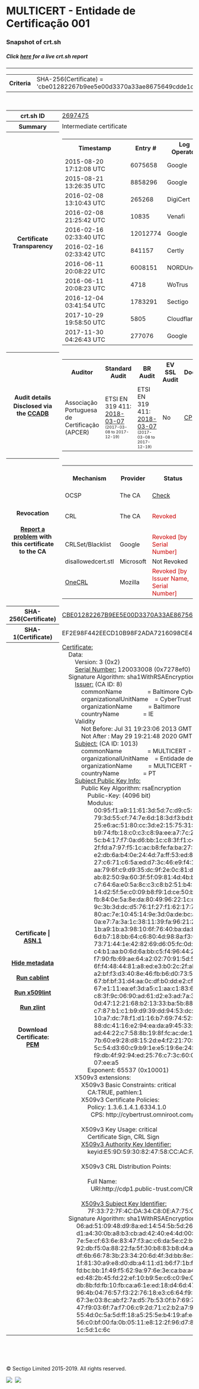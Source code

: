 # MULTICERT - Entidade de Certificação 001
### Snapshot of crt.sh
##### Click [here](https://crt.sh/?q=CBE01282267B9EE5E00D3370A33AE8675649CDDE1D70B49F10B831FAD6E02190) for a live crt.sh report

---
<!DOCTYPE HTML PUBLIC "-//W3C//DTD HTML 4.0 Transitional//EN">
<HTML>

<BODY>

<TABLE>
  <TR>
    <TH class="outer">Criteria</TH>
    <TD class="outer">SHA-256(Certificate) = 'cbe01282267b9ee5e00d3370a33ae8675649cdde1d70b49f10b831fad6e02190'</TD>
  </TR>
</TABLE>
<BR>
<TABLE>
  <TR>
    <TH class="outer">crt.sh ID</TH>
    <TD class="outer"><A href="?id=2697475">2697475</A></TD>
  </TR>
  <TR>
    <TH class="outer">Summary</TH>
    <TD class="outer">Intermediate certificate</TD>
  </TR>
  <TR>
    <TH class="outer">Certificate<BR>Transparency</TH>
    <TD class="outer">
<TABLE class="options" style="margin-left:0px">
  <TR>
    <TH>Timestamp</TH>
    <TH>Entry #</TH>
    <TH>Log Operator</TH>
    <TH>Log URL</TH>
  </TR>
  <TR>
    <TD>2015-08-20&nbsp; <FONT class="small">17:12:08 UTC</FONT></TD>
    <TD>6075658</TD>
    <TD>Google</TD>
    <TD>https://ct.googleapis.com/rocketeer</TD>
  </TR>
  <TR>
    <TD>2015-08-21&nbsp; <FONT class="small">13:26:35 UTC</FONT></TD>
    <TD>8858296</TD>
    <TD>Google</TD>
    <TD>https://ct.googleapis.com/pilot</TD>
  </TR>
  <TR>
    <TD>2016-02-08&nbsp; <FONT class="small">13:10:43 UTC</FONT></TD>
    <TD>265268</TD>
    <TD>DigiCert</TD>
    <TD>https://ct1.digicert-ct.com/log</TD>
  </TR>
  <TR>
    <TD>2016-02-08&nbsp; <FONT class="small">21:25:42 UTC</FONT></TD>
    <TD>10835</TD>
    <TD>Venafi</TD>
    <TD>https://ctlog.api.venafi.com</TD>
  </TR>
  <TR>
    <TD>2016-02-16&nbsp; <FONT class="small">02:33:40 UTC</FONT></TD>
    <TD>12012774</TD>
    <TD>Google</TD>
    <TD>https://ct.googleapis.com/aviator</TD>
  </TR>
  <TR>
    <TD>2016-02-16&nbsp; <FONT class="small">02:33:42 UTC</FONT></TD>
    <TD>841157</TD>
    <TD>Certly</TD>
    <TD>https://log.certly.io</TD>
  </TR>
  <TR>
    <TD>2016-06-11&nbsp; <FONT class="small">20:08:22 UTC</FONT></TD>
    <TD>6008151</TD>
    <TD>NORDUnet</TD>
    <TD>https://plausible.ct.nordu.net</TD>
  </TR>
  <TR>
    <TD>2016-06-11&nbsp; <FONT class="small">20:08:23 UTC</FONT></TD>
    <TD>4718</TD>
    <TD>WoTrus</TD>
    <TD>https://ctlog.wosign.com</TD>
  </TR>
  <TR>
    <TD>2016-12-04&nbsp; <FONT class="small">03:41:54 UTC</FONT></TD>
    <TD>1783291</TD>
    <TD>Sectigo</TD>
    <TD>https://dodo.ct.comodo.com</TD>
  </TR>
  <TR>
    <TD>2017-10-29&nbsp; <FONT class="small">19:58:50 UTC</FONT></TD>
    <TD>5805</TD>
    <TD>Cloudflare</TD>
    <TD>https://ct.cloudflare.com/logs/nimbus2020</TD>
  </TR>
  <TR>
    <TD>2017-11-30&nbsp; <FONT class="small">04:26:43 UTC</FONT></TD>
    <TD>277076</TD>
    <TD>Google</TD>
    <TD>https://ct.googleapis.com/logs/argon2020</TD>
  </TR>
</TABLE>
    </TD>
  </TR>
  <TR>
    <TH class="outer">Audit details<BR>
      <DIV class="small" style="padding-top:3px">Disclosed via the
        <A href="//ccadb-public.secure.force.com/mozilla/PublicAllIntermediateCerts" target="_blank">CCADB</A></DIV>
    </TH>
    <TD class="outer">
<TABLE class="options" style="margin-left:0px">
  <TR>
    <TH>Auditor</TH>
    <TH>Standard Audit</TH>
    <TH>BR Audit</TH>
    <TH>EV SSL Audit</TH>
    <TH>Documents</TH>
    <TH>CCADB</TH>
    <TH>Root Owner / Certificate</TH>
  </TR>
  <TR>
    <TD style="vertical-align:middle">Associação Portuguesa de Certificação (APCER)</TD>
    <TD>ETSI EN 319 411:
      <A href="https://bug1433320.bmoattachments.org/attachment.cgi?id=8957831" target="_blank">2018-03-07</A>
      <BR><FONT style="font-size:8pt">(2017-03-08 to 2017-12-19)</FONT></TD>
    <TD>ETSI EN 319 411:
      <A href="https://bug1433320.bmoattachments.org/attachment.cgi?id=8957831" target="_blank">2018-03-07</A>
      <BR><FONT style="font-size:8pt">(2017-03-08 to 2017-12-19)</FONT></TD>
    <TD>No    <TD>
      <A href="https://pki.multicert.com/pol/cp/MULTICERT_PJ.CA3_24.1.2_0002_pt.pdf" target="blank">CP</A>
    </TD>
    <TD><A href="//ccadb.force.com/001o000000cdcpPAAQ" target="_blank">001o000000cdcpPAAQ</A></TD>
    <TD><A href="/?id=76">DigiCert</A></TD>
  </TR>
</TABLE>
    </TD>
  </TR>
  <TR>
    <TH class="outer">Revocation<BR><BR>
      <DIV class="small" style="padding-top:3px"><A href="?id=2697475&opt=problemreporting">Report a problem</A> with<BR>this certificate to the CA</DIV></TH>
    <TD class="outer">
      <TABLE class="options" style="margin-left:0px">
        <TR>
          <TH>Mechanism</TH>
          <TH>Provider</TH>
          <TH>Status</TH>
          <TH>Revocation Date</TH>
          <TH>Last Observed in CRL</TH>
          <TH>Last Checked <SPAN style="color:#CC0000;vertical-align:middle;font-size:70%;font-weight:normal">(Error)</SPAN></TH>
        </TR>
        <TR>
          <TD>OCSP</TD>
          <TD>The CA</TD>
          <TD><A href="?id=2697475&opt=ocsp">Check</A></TD>
          <TD><SPAN style="color:#888888">?</SPAN></TD>
          <TD><SPAN style="color:#888888">n/a</SPAN></TD>
          <TD><SPAN style="color:#888888">?</SPAN></TD>
        </TR>
        <TR>
          <TD>CRL</TD>
          <TD>The CA</TD>
          <TD><SPAN style="color:#CC0000">Revoked</SPAN></TD><TD>2019-02-05&nbsp; <FONT class="small">21:49:17 UTC</FONT></TD><TD>2019-11-27&nbsp; <FONT class="small">00:33:19 UTC</FONT></TD><TD>2019-12-04&nbsp; <FONT class="small">20:05:09 UTC</FONT></TD>
        </TR>
        <TR>
          <TD>CRLSet/Blacklist</TD>
          <TD>Google</TD>
          <TD><SPAN style="color:#CC0000">Revoked [by Serial Number]</SPAN></TD>
          <TD><SPAN style="color:#888888">n/a</SPAN></TD>
          <TD><SPAN style="color:#888888">n/a</SPAN></TD>
          <TD><SPAN style="color:#888888">n/a</SPAN></TD>
        </TR>
        <TR>
          <TD>disallowedcert.stl</TD>
          <TD>Microsoft</TD>
          <TD>Not Revoked</TD>
          <TD><SPAN style="color:#888888">n/a</SPAN></TD>
          <TD><SPAN style="color:#888888">n/a</SPAN></TD>
          <TD><SPAN style="color:#888888">n/a</SPAN></TD>
        </TR>
        <TR>
          <TD><A href="/mozilla-onecrl" target="_blank">OneCRL</A></TD>
          <TD>Mozilla</TD>
          <TD><SPAN style="color:#CC0000">Revoked [by Issuer Name, Serial Number]</SPAN></TD><TD><SPAN style="color:#888888">Unknown</SPAN></TD>
          <TD><SPAN style="color:#888888">n/a</SPAN></TD>
          <TD><SPAN style="color:#888888">n/a</SPAN></TD>
        </TR>
      </TABLE>
    </TD>
  </TR>
  <TR>
    <TH class="outer">SHA-256(Certificate)</TH>
    <TD class="outer"><A href="//censys.io/certificates/cbe01282267b9ee5e00d3370a33ae8675649cdde1d70b49f10b831fad6e02190">CBE01282267B9EE5E00D3370A33AE8675649CDDE1D70B49F10B831FAD6E02190</A></TD>
  </TR>
  <TR>
    <TH class="outer">SHA-1(Certificate)</TH>
    <TD class="outer">EF2E98F442EECD10B98F2ADA7216098CE4835318</TD>
  </TR>
  <TR>
    <TH class="outer">Certificate | <A href="?asn1=2697475">ASN.1</A>
      <SPAN class="small"><BR>
      <BR><BR><A href="?id=2697475&opt=nometadata">Hide metadata</A>
      <BR><BR><A href="?id=2697475&opt=cablint">Run cablint</A>
      <BR><BR><A href="?id=2697475&opt=x509lint">Run x509lint</A>
      <BR><BR><A href="?id=2697475&opt=zlint">Run zlint</A>
      <BR><BR><BR>Download Certificate: <A href="?d=2697475">PEM</A>
      </SPAN>
    </TH>
    <TD class="text"><A href="?d=2697475">Certificate:</A><BR>&nbsp;&nbsp;&nbsp;&nbsp;Data:<BR>&nbsp;&nbsp;&nbsp;&nbsp;&nbsp;&nbsp;&nbsp;&nbsp;Version:&nbsp;3&nbsp;(0x2)<BR>&nbsp;&nbsp;&nbsp;&nbsp;&nbsp;&nbsp;&nbsp;&nbsp;<A href="?serial=07278ef0">Serial&nbsp;Number:</A>&nbsp;120033008&nbsp;(0x7278ef0)<BR>&nbsp;&nbsp;&nbsp;&nbsp;Signature&nbsp;Algorithm:&nbsp;sha1WithRSAEncryption<BR>&nbsp;&nbsp;&nbsp;&nbsp;&nbsp;&nbsp;&nbsp;&nbsp;<A href="?caid=8">Issuer:</A> <SPAN class="small">(CA ID: 8)</SPAN><BR>&nbsp;&nbsp;&nbsp;&nbsp;&nbsp;&nbsp;&nbsp;&nbsp;&nbsp;&nbsp;&nbsp;&nbsp;commonName&nbsp;&nbsp;&nbsp;&nbsp;&nbsp;&nbsp;&nbsp;&nbsp;&nbsp;&nbsp;&nbsp;&nbsp;&nbsp;&nbsp;&nbsp;&nbsp;=&nbsp;Baltimore&nbsp;CyberTrust&nbsp;Root<BR>&nbsp;&nbsp;&nbsp;&nbsp;&nbsp;&nbsp;&nbsp;&nbsp;&nbsp;&nbsp;&nbsp;&nbsp;organizationalUnitName&nbsp;&nbsp;&nbsp;&nbsp;=&nbsp;CyberTrust<BR>&nbsp;&nbsp;&nbsp;&nbsp;&nbsp;&nbsp;&nbsp;&nbsp;&nbsp;&nbsp;&nbsp;&nbsp;organizationName&nbsp;&nbsp;&nbsp;&nbsp;&nbsp;&nbsp;&nbsp;&nbsp;&nbsp;&nbsp;=&nbsp;Baltimore<BR>&nbsp;&nbsp;&nbsp;&nbsp;&nbsp;&nbsp;&nbsp;&nbsp;&nbsp;&nbsp;&nbsp;&nbsp;countryName&nbsp;&nbsp;&nbsp;&nbsp;&nbsp;&nbsp;&nbsp;&nbsp;&nbsp;&nbsp;&nbsp;&nbsp;&nbsp;&nbsp;&nbsp;=&nbsp;IE<BR>&nbsp;&nbsp;&nbsp;&nbsp;&nbsp;&nbsp;&nbsp;&nbsp;Validity<BR>&nbsp;&nbsp;&nbsp;&nbsp;&nbsp;&nbsp;&nbsp;&nbsp;&nbsp;&nbsp;&nbsp;&nbsp;Not&nbsp;Before:&nbsp;Jul&nbsp;31&nbsp;19:23:06&nbsp;2013&nbsp;GMT<BR>&nbsp;&nbsp;&nbsp;&nbsp;&nbsp;&nbsp;&nbsp;&nbsp;&nbsp;&nbsp;&nbsp;&nbsp;Not&nbsp;After&nbsp;:&nbsp;May&nbsp;29&nbsp;19:21:48&nbsp;2020&nbsp;GMT<BR>&nbsp;&nbsp;&nbsp;&nbsp;&nbsp;&nbsp;&nbsp;&nbsp;<A href="?caid=1013">Subject:</A> <SPAN class="small">(CA ID: 1013)</SPAN><BR>&nbsp;&nbsp;&nbsp;&nbsp;&nbsp;&nbsp;&nbsp;&nbsp;&nbsp;&nbsp;&nbsp;&nbsp;commonName&nbsp;&nbsp;&nbsp;&nbsp;&nbsp;&nbsp;&nbsp;&nbsp;&nbsp;&nbsp;&nbsp;&nbsp;&nbsp;&nbsp;&nbsp;&nbsp;=&nbsp;MULTICERT&nbsp;-&nbsp;Entidade&nbsp;de&nbsp;Certificação&nbsp;001<BR>&nbsp;&nbsp;&nbsp;&nbsp;&nbsp;&nbsp;&nbsp;&nbsp;&nbsp;&nbsp;&nbsp;&nbsp;organizationalUnitName&nbsp;&nbsp;&nbsp;&nbsp;=&nbsp;Entidade&nbsp;de&nbsp;Certificação&nbsp;Credenciada<BR>&nbsp;&nbsp;&nbsp;&nbsp;&nbsp;&nbsp;&nbsp;&nbsp;&nbsp;&nbsp;&nbsp;&nbsp;organizationName&nbsp;&nbsp;&nbsp;&nbsp;&nbsp;&nbsp;&nbsp;&nbsp;&nbsp;&nbsp;=&nbsp;MULTICERT&nbsp;-&nbsp;Serviços&nbsp;de&nbsp;Certificação&nbsp;Electrónica&nbsp;S.A.<BR>&nbsp;&nbsp;&nbsp;&nbsp;&nbsp;&nbsp;&nbsp;&nbsp;&nbsp;&nbsp;&nbsp;&nbsp;countryName&nbsp;&nbsp;&nbsp;&nbsp;&nbsp;&nbsp;&nbsp;&nbsp;&nbsp;&nbsp;&nbsp;&nbsp;&nbsp;&nbsp;&nbsp;=&nbsp;PT<BR>&nbsp;&nbsp;&nbsp;&nbsp;&nbsp;&nbsp;&nbsp;&nbsp;<A href="?spkisha256=cf80e1fd41c1f980a81c2b1ea8ddc7c3ce9272a4612cced7a643e10afc083cde">Subject&nbsp;Public&nbsp;Key&nbsp;Info:</A><BR>&nbsp;&nbsp;&nbsp;&nbsp;&nbsp;&nbsp;&nbsp;&nbsp;&nbsp;&nbsp;&nbsp;&nbsp;Public&nbsp;Key&nbsp;Algorithm:&nbsp;rsaEncryption<BR>&nbsp;&nbsp;&nbsp;&nbsp;&nbsp;&nbsp;&nbsp;&nbsp;&nbsp;&nbsp;&nbsp;&nbsp;&nbsp;&nbsp;&nbsp;&nbsp;Public-Key:&nbsp;(4096&nbsp;bit)<BR>&nbsp;&nbsp;&nbsp;&nbsp;&nbsp;&nbsp;&nbsp;&nbsp;&nbsp;&nbsp;&nbsp;&nbsp;&nbsp;&nbsp;&nbsp;&nbsp;Modulus:<BR>&nbsp;&nbsp;&nbsp;&nbsp;&nbsp;&nbsp;&nbsp;&nbsp;&nbsp;&nbsp;&nbsp;&nbsp;&nbsp;&nbsp;&nbsp;&nbsp;&nbsp;&nbsp;&nbsp;&nbsp;00:95:f1:a9:11:61:3d:5d:7c:d9:c5:55:06:78:3b:<BR>&nbsp;&nbsp;&nbsp;&nbsp;&nbsp;&nbsp;&nbsp;&nbsp;&nbsp;&nbsp;&nbsp;&nbsp;&nbsp;&nbsp;&nbsp;&nbsp;&nbsp;&nbsp;&nbsp;&nbsp;79:3d:55:cf:74:7e:6d:18:3d:f3:bd:b1:ff:2d:a6:<BR>&nbsp;&nbsp;&nbsp;&nbsp;&nbsp;&nbsp;&nbsp;&nbsp;&nbsp;&nbsp;&nbsp;&nbsp;&nbsp;&nbsp;&nbsp;&nbsp;&nbsp;&nbsp;&nbsp;&nbsp;25:e6:ac:51:80:cc:3d:e2:15:75:31:89:96:df:50:<BR>&nbsp;&nbsp;&nbsp;&nbsp;&nbsp;&nbsp;&nbsp;&nbsp;&nbsp;&nbsp;&nbsp;&nbsp;&nbsp;&nbsp;&nbsp;&nbsp;&nbsp;&nbsp;&nbsp;&nbsp;b9:74:fb:18:c0:c3:c8:9a:ee:a7:7c:27:b5:7f:07:<BR>&nbsp;&nbsp;&nbsp;&nbsp;&nbsp;&nbsp;&nbsp;&nbsp;&nbsp;&nbsp;&nbsp;&nbsp;&nbsp;&nbsp;&nbsp;&nbsp;&nbsp;&nbsp;&nbsp;&nbsp;5c:b4:17:f7:0a:d6:bb:1c:c8:3f:f1:c4:dd:d2:ab:<BR>&nbsp;&nbsp;&nbsp;&nbsp;&nbsp;&nbsp;&nbsp;&nbsp;&nbsp;&nbsp;&nbsp;&nbsp;&nbsp;&nbsp;&nbsp;&nbsp;&nbsp;&nbsp;&nbsp;&nbsp;2f:fd:a7:97:f5:1c:ac:b8:fe:fa:ba:27:98:1a:23:<BR>&nbsp;&nbsp;&nbsp;&nbsp;&nbsp;&nbsp;&nbsp;&nbsp;&nbsp;&nbsp;&nbsp;&nbsp;&nbsp;&nbsp;&nbsp;&nbsp;&nbsp;&nbsp;&nbsp;&nbsp;e2:db:6a:b4:0e:24:4d:7a:ff:53:ed:8d:7f:45:68:<BR>&nbsp;&nbsp;&nbsp;&nbsp;&nbsp;&nbsp;&nbsp;&nbsp;&nbsp;&nbsp;&nbsp;&nbsp;&nbsp;&nbsp;&nbsp;&nbsp;&nbsp;&nbsp;&nbsp;&nbsp;27:c6:71:c6:5a:ed:d7:3c:46:e9:f4:16:61:30:9a:<BR>&nbsp;&nbsp;&nbsp;&nbsp;&nbsp;&nbsp;&nbsp;&nbsp;&nbsp;&nbsp;&nbsp;&nbsp;&nbsp;&nbsp;&nbsp;&nbsp;&nbsp;&nbsp;&nbsp;&nbsp;aa:79:6f:c9:d9:35:dc:9f:2e:0c:81:d9:23:96:0a:<BR>&nbsp;&nbsp;&nbsp;&nbsp;&nbsp;&nbsp;&nbsp;&nbsp;&nbsp;&nbsp;&nbsp;&nbsp;&nbsp;&nbsp;&nbsp;&nbsp;&nbsp;&nbsp;&nbsp;&nbsp;ab:82:50:9a:60:3f:5f:09:81:4d:4b:bf:04:dc:62:<BR>&nbsp;&nbsp;&nbsp;&nbsp;&nbsp;&nbsp;&nbsp;&nbsp;&nbsp;&nbsp;&nbsp;&nbsp;&nbsp;&nbsp;&nbsp;&nbsp;&nbsp;&nbsp;&nbsp;&nbsp;c7:64:6a:e0:5a:8c:c3:c8:b2:51:b4:17:37:f7:c1:<BR>&nbsp;&nbsp;&nbsp;&nbsp;&nbsp;&nbsp;&nbsp;&nbsp;&nbsp;&nbsp;&nbsp;&nbsp;&nbsp;&nbsp;&nbsp;&nbsp;&nbsp;&nbsp;&nbsp;&nbsp;14:d2:5f:5e:c0:09:b8:f9:1d:ce:50:b9:17:85:01:<BR>&nbsp;&nbsp;&nbsp;&nbsp;&nbsp;&nbsp;&nbsp;&nbsp;&nbsp;&nbsp;&nbsp;&nbsp;&nbsp;&nbsp;&nbsp;&nbsp;&nbsp;&nbsp;&nbsp;&nbsp;fb:84:0e:5a:8e:da:80:49:96:22:1c:da:fa:80:dc:<BR>&nbsp;&nbsp;&nbsp;&nbsp;&nbsp;&nbsp;&nbsp;&nbsp;&nbsp;&nbsp;&nbsp;&nbsp;&nbsp;&nbsp;&nbsp;&nbsp;&nbsp;&nbsp;&nbsp;&nbsp;9c:3b:3d:dc:d5:76:1f:27:f1:62:17:7e:b2:db:f6:<BR>&nbsp;&nbsp;&nbsp;&nbsp;&nbsp;&nbsp;&nbsp;&nbsp;&nbsp;&nbsp;&nbsp;&nbsp;&nbsp;&nbsp;&nbsp;&nbsp;&nbsp;&nbsp;&nbsp;&nbsp;80:ac:7e:10:45:14:9e:3d:0a:de:bc:a5:a7:de:ba:<BR>&nbsp;&nbsp;&nbsp;&nbsp;&nbsp;&nbsp;&nbsp;&nbsp;&nbsp;&nbsp;&nbsp;&nbsp;&nbsp;&nbsp;&nbsp;&nbsp;&nbsp;&nbsp;&nbsp;&nbsp;0a:e7:7a:3a:1c:38:11:39:fa:96:21:23:e1:b3:ca:<BR>&nbsp;&nbsp;&nbsp;&nbsp;&nbsp;&nbsp;&nbsp;&nbsp;&nbsp;&nbsp;&nbsp;&nbsp;&nbsp;&nbsp;&nbsp;&nbsp;&nbsp;&nbsp;&nbsp;&nbsp;1b:a9:1b:a3:98:10:6f:76:40:ba:da:b9:27:bb:01:<BR>&nbsp;&nbsp;&nbsp;&nbsp;&nbsp;&nbsp;&nbsp;&nbsp;&nbsp;&nbsp;&nbsp;&nbsp;&nbsp;&nbsp;&nbsp;&nbsp;&nbsp;&nbsp;&nbsp;&nbsp;6d:b7:18:bb:64:c6:80:4d:98:8a:f3:00:80:d7:66:<BR>&nbsp;&nbsp;&nbsp;&nbsp;&nbsp;&nbsp;&nbsp;&nbsp;&nbsp;&nbsp;&nbsp;&nbsp;&nbsp;&nbsp;&nbsp;&nbsp;&nbsp;&nbsp;&nbsp;&nbsp;73:71:44:1e:42:82:69:d6:05:fc:0d:04:27:5f:5f:<BR>&nbsp;&nbsp;&nbsp;&nbsp;&nbsp;&nbsp;&nbsp;&nbsp;&nbsp;&nbsp;&nbsp;&nbsp;&nbsp;&nbsp;&nbsp;&nbsp;&nbsp;&nbsp;&nbsp;&nbsp;c4:b1:aa:b0:6d:6a:bb:c5:f4:96:44:29:5a:4c:57:<BR>&nbsp;&nbsp;&nbsp;&nbsp;&nbsp;&nbsp;&nbsp;&nbsp;&nbsp;&nbsp;&nbsp;&nbsp;&nbsp;&nbsp;&nbsp;&nbsp;&nbsp;&nbsp;&nbsp;&nbsp;f7:90:fb:69:ae:64:a2:02:70:91:5d:52:74:4d:9d:<BR>&nbsp;&nbsp;&nbsp;&nbsp;&nbsp;&nbsp;&nbsp;&nbsp;&nbsp;&nbsp;&nbsp;&nbsp;&nbsp;&nbsp;&nbsp;&nbsp;&nbsp;&nbsp;&nbsp;&nbsp;6f:f4:48:44:81:a8:ed:e3:b0:2c:2f:ab:1b:4f:56:<BR>&nbsp;&nbsp;&nbsp;&nbsp;&nbsp;&nbsp;&nbsp;&nbsp;&nbsp;&nbsp;&nbsp;&nbsp;&nbsp;&nbsp;&nbsp;&nbsp;&nbsp;&nbsp;&nbsp;&nbsp;a2:bf:f3:d3:40:8e:46:fb:b6:d0:73:53:31:db:43:<BR>&nbsp;&nbsp;&nbsp;&nbsp;&nbsp;&nbsp;&nbsp;&nbsp;&nbsp;&nbsp;&nbsp;&nbsp;&nbsp;&nbsp;&nbsp;&nbsp;&nbsp;&nbsp;&nbsp;&nbsp;67:bf:bf:31:d4:aa:0c:df:b0:dd:e2:cf:46:05:d5:<BR>&nbsp;&nbsp;&nbsp;&nbsp;&nbsp;&nbsp;&nbsp;&nbsp;&nbsp;&nbsp;&nbsp;&nbsp;&nbsp;&nbsp;&nbsp;&nbsp;&nbsp;&nbsp;&nbsp;&nbsp;67:e1:11:ea:ef:3d:a5:c1:aa:c1:83:61:18:ad:55:<BR>&nbsp;&nbsp;&nbsp;&nbsp;&nbsp;&nbsp;&nbsp;&nbsp;&nbsp;&nbsp;&nbsp;&nbsp;&nbsp;&nbsp;&nbsp;&nbsp;&nbsp;&nbsp;&nbsp;&nbsp;c8:3f:9c:06:90:ad:61:d2:e3:ad:7a:35:78:56:42:<BR>&nbsp;&nbsp;&nbsp;&nbsp;&nbsp;&nbsp;&nbsp;&nbsp;&nbsp;&nbsp;&nbsp;&nbsp;&nbsp;&nbsp;&nbsp;&nbsp;&nbsp;&nbsp;&nbsp;&nbsp;0d:47:12:21:68:b2:13:33:ba:5b:88:9d:83:6a:bb:<BR>&nbsp;&nbsp;&nbsp;&nbsp;&nbsp;&nbsp;&nbsp;&nbsp;&nbsp;&nbsp;&nbsp;&nbsp;&nbsp;&nbsp;&nbsp;&nbsp;&nbsp;&nbsp;&nbsp;&nbsp;c7:87:b1:c1:b9:d9:39:dd:94:53:dc:e4:6b:60:0b:<BR>&nbsp;&nbsp;&nbsp;&nbsp;&nbsp;&nbsp;&nbsp;&nbsp;&nbsp;&nbsp;&nbsp;&nbsp;&nbsp;&nbsp;&nbsp;&nbsp;&nbsp;&nbsp;&nbsp;&nbsp;10:a7:dc:78:f1:d1:16:b7:69:74:52:0a:c6:f8:94:<BR>&nbsp;&nbsp;&nbsp;&nbsp;&nbsp;&nbsp;&nbsp;&nbsp;&nbsp;&nbsp;&nbsp;&nbsp;&nbsp;&nbsp;&nbsp;&nbsp;&nbsp;&nbsp;&nbsp;&nbsp;88:dc:41:16:e2:94:ea:da:a9:45:33:c9:62:e7:93:<BR>&nbsp;&nbsp;&nbsp;&nbsp;&nbsp;&nbsp;&nbsp;&nbsp;&nbsp;&nbsp;&nbsp;&nbsp;&nbsp;&nbsp;&nbsp;&nbsp;&nbsp;&nbsp;&nbsp;&nbsp;ad:44:22:c7:58:8b:19:8f:fc:ac:de:16:dc:c0:a1:<BR>&nbsp;&nbsp;&nbsp;&nbsp;&nbsp;&nbsp;&nbsp;&nbsp;&nbsp;&nbsp;&nbsp;&nbsp;&nbsp;&nbsp;&nbsp;&nbsp;&nbsp;&nbsp;&nbsp;&nbsp;7b:60:e9:28:d8:15:2d:e4:f2:21:70:68:5f:ca:82:<BR>&nbsp;&nbsp;&nbsp;&nbsp;&nbsp;&nbsp;&nbsp;&nbsp;&nbsp;&nbsp;&nbsp;&nbsp;&nbsp;&nbsp;&nbsp;&nbsp;&nbsp;&nbsp;&nbsp;&nbsp;5c:54:d3:60:c9:b9:1e:e5:19:6e:24:9d:69:e0:e2:<BR>&nbsp;&nbsp;&nbsp;&nbsp;&nbsp;&nbsp;&nbsp;&nbsp;&nbsp;&nbsp;&nbsp;&nbsp;&nbsp;&nbsp;&nbsp;&nbsp;&nbsp;&nbsp;&nbsp;&nbsp;f9:db:4f:92:94:ed:25:76:c7:3c:60:0f:15:fb:bf:<BR>&nbsp;&nbsp;&nbsp;&nbsp;&nbsp;&nbsp;&nbsp;&nbsp;&nbsp;&nbsp;&nbsp;&nbsp;&nbsp;&nbsp;&nbsp;&nbsp;&nbsp;&nbsp;&nbsp;&nbsp;07:ee:a5<BR>&nbsp;&nbsp;&nbsp;&nbsp;&nbsp;&nbsp;&nbsp;&nbsp;&nbsp;&nbsp;&nbsp;&nbsp;&nbsp;&nbsp;&nbsp;&nbsp;Exponent:&nbsp;65537&nbsp;(0x10001)<BR>&nbsp;&nbsp;&nbsp;&nbsp;&nbsp;&nbsp;&nbsp;&nbsp;X509v3&nbsp;extensions:<BR>&nbsp;&nbsp;&nbsp;&nbsp;&nbsp;&nbsp;&nbsp;&nbsp;&nbsp;&nbsp;&nbsp;&nbsp;X509v3&nbsp;Basic&nbsp;Constraints:&nbsp;critical<BR>&nbsp;&nbsp;&nbsp;&nbsp;&nbsp;&nbsp;&nbsp;&nbsp;&nbsp;&nbsp;&nbsp;&nbsp;&nbsp;&nbsp;&nbsp;&nbsp;CA:TRUE,&nbsp;pathlen:1<BR>&nbsp;&nbsp;&nbsp;&nbsp;&nbsp;&nbsp;&nbsp;&nbsp;&nbsp;&nbsp;&nbsp;&nbsp;X509v3&nbsp;Certificate&nbsp;Policies:&nbsp;<BR>&nbsp;&nbsp;&nbsp;&nbsp;&nbsp;&nbsp;&nbsp;&nbsp;&nbsp;&nbsp;&nbsp;&nbsp;&nbsp;&nbsp;&nbsp;&nbsp;Policy:&nbsp;1.3.6.1.4.1.6334.1.0<BR>&nbsp;&nbsp;&nbsp;&nbsp;&nbsp;&nbsp;&nbsp;&nbsp;&nbsp;&nbsp;&nbsp;&nbsp;&nbsp;&nbsp;&nbsp;&nbsp;&nbsp;&nbsp;CPS:&nbsp;http://cybertrust.omniroot.com/repository.cfm<BR><BR>&nbsp;&nbsp;&nbsp;&nbsp;&nbsp;&nbsp;&nbsp;&nbsp;&nbsp;&nbsp;&nbsp;&nbsp;X509v3&nbsp;Key&nbsp;Usage:&nbsp;critical<BR>&nbsp;&nbsp;&nbsp;&nbsp;&nbsp;&nbsp;&nbsp;&nbsp;&nbsp;&nbsp;&nbsp;&nbsp;&nbsp;&nbsp;&nbsp;&nbsp;Certificate&nbsp;Sign,&nbsp;CRL&nbsp;Sign<BR>&nbsp;&nbsp;&nbsp;&nbsp;&nbsp;&nbsp;&nbsp;&nbsp;&nbsp;&nbsp;&nbsp;&nbsp;<A href="?ski=e59d5930824758ccacfa085436867b3ab5044df0">X509v3&nbsp;Authority&nbsp;Key&nbsp;Identifier:</A><BR>&nbsp;&nbsp;&nbsp;&nbsp;&nbsp;&nbsp;&nbsp;&nbsp;&nbsp;&nbsp;&nbsp;&nbsp;&nbsp;&nbsp;&nbsp;&nbsp;keyid:E5:9D:59:30:82:47:58:CC:AC:FA:08:54:36:86:7B:3A:B5:04:4D:F0<BR><BR>&nbsp;&nbsp;&nbsp;&nbsp;&nbsp;&nbsp;&nbsp;&nbsp;&nbsp;&nbsp;&nbsp;&nbsp;X509v3&nbsp;CRL&nbsp;Distribution&nbsp;Points:&nbsp;<BR><BR>&nbsp;&nbsp;&nbsp;&nbsp;&nbsp;&nbsp;&nbsp;&nbsp;&nbsp;&nbsp;&nbsp;&nbsp;&nbsp;&nbsp;&nbsp;&nbsp;Full&nbsp;Name:<BR>&nbsp;&nbsp;&nbsp;&nbsp;&nbsp;&nbsp;&nbsp;&nbsp;&nbsp;&nbsp;&nbsp;&nbsp;&nbsp;&nbsp;&nbsp;&nbsp;&nbsp;&nbsp;URI:http://cdp1.public-trust.com/CRL/Omniroot2025.crl<BR><BR>&nbsp;&nbsp;&nbsp;&nbsp;&nbsp;&nbsp;&nbsp;&nbsp;&nbsp;&nbsp;&nbsp;&nbsp;<A href="?ski=7f33727f4cda34c80ea775cb2e83981b06b8a690">X509v3&nbsp;Subject&nbsp;Key&nbsp;Identifier:</A><BR>&nbsp;&nbsp;&nbsp;&nbsp;&nbsp;&nbsp;&nbsp;&nbsp;&nbsp;&nbsp;&nbsp;&nbsp;&nbsp;&nbsp;&nbsp;&nbsp;7F:33:72:7F:4C:DA:34:C8:0E:A7:75:CB:2E:83:98:1B:06:B8:A6:90<BR>&nbsp;&nbsp;&nbsp;&nbsp;Signature&nbsp;Algorithm:&nbsp;sha1WithRSAEncryption<BR>&nbsp;&nbsp;&nbsp;&nbsp;&nbsp;&nbsp;&nbsp;&nbsp;&nbsp;06:ad:51:09:48:d9:8a:ed:14:54:5b:5d:26:31:ee:b1:be:f7:<BR>&nbsp;&nbsp;&nbsp;&nbsp;&nbsp;&nbsp;&nbsp;&nbsp;&nbsp;d1:a4:30:0b:a8:b3:cb:ad:42:40:e4:4d:00:08:3d:1b:3e:06:<BR>&nbsp;&nbsp;&nbsp;&nbsp;&nbsp;&nbsp;&nbsp;&nbsp;&nbsp;7e:5e:cf:63:6e:83:47:f3:ac:c6:da:5e:c2:b5:8d:7c:93:bc:<BR>&nbsp;&nbsp;&nbsp;&nbsp;&nbsp;&nbsp;&nbsp;&nbsp;&nbsp;92:db:f5:0a:88:22:fa:5f:30:b8:83:b8:d4:a4:a8:43:50:e7:<BR>&nbsp;&nbsp;&nbsp;&nbsp;&nbsp;&nbsp;&nbsp;&nbsp;&nbsp;df:6b:66:78:3b:23:34:20:6d:4f:3d:bb:8e:33:91:42:ff:d8:<BR>&nbsp;&nbsp;&nbsp;&nbsp;&nbsp;&nbsp;&nbsp;&nbsp;&nbsp;1f:81:30:a9:e8:d0:db:a4:11:d1:b6:f7:1b:f9:a0:1d:8e:c5:<BR>&nbsp;&nbsp;&nbsp;&nbsp;&nbsp;&nbsp;&nbsp;&nbsp;&nbsp;fd:bc:bb:1f:49:f5:62:9a:97:6e:3e:ca:ba:a4:3b:57:9d:0e:<BR>&nbsp;&nbsp;&nbsp;&nbsp;&nbsp;&nbsp;&nbsp;&nbsp;&nbsp;ed:48:2b:45:fd:22:ef:10:b9:5e:c6:c0:9e:0a:61:6b:bf:d7:<BR>&nbsp;&nbsp;&nbsp;&nbsp;&nbsp;&nbsp;&nbsp;&nbsp;&nbsp;db:8b:fd:fb:10:fb:ca:a6:1e:ed:18:d4:6d:47:31:a0:3a:01:<BR>&nbsp;&nbsp;&nbsp;&nbsp;&nbsp;&nbsp;&nbsp;&nbsp;&nbsp;96:4b:04:76:57:f3:22:76:18:e3:c6:64:f9:50:12:42:e9:47:<BR>&nbsp;&nbsp;&nbsp;&nbsp;&nbsp;&nbsp;&nbsp;&nbsp;&nbsp;67:3e:03:8c:ab:f2:7a:d5:7b:53:0f:b7:69:78:5b:19:a7:70:<BR>&nbsp;&nbsp;&nbsp;&nbsp;&nbsp;&nbsp;&nbsp;&nbsp;&nbsp;47:f9:03:6f:7a:f7:06:c9:2d:71:c2:b2:a7:98:b9:11:b5:03:<BR>&nbsp;&nbsp;&nbsp;&nbsp;&nbsp;&nbsp;&nbsp;&nbsp;&nbsp;55:4d:0c:5a:5d:ff:18:a5:25:5e:b4:19:af:e8:03:74:d4:ad:<BR>&nbsp;&nbsp;&nbsp;&nbsp;&nbsp;&nbsp;&nbsp;&nbsp;&nbsp;56:c0:bf:00:fa:0b:05:11:e8:12:2f:96:d7:8c:56:ae:6b:db:<BR>&nbsp;&nbsp;&nbsp;&nbsp;&nbsp;&nbsp;&nbsp;&nbsp;&nbsp;1c:5d:1c:6c<BR>    </TD>
  </TR>
</TABLE>

  <BR><BR><BR>

  <P class="copyright">&copy; Sectigo Limited 2015-2019. All rights reserved.</P>
  <DIV>
    <A href="https://sectigo.com/"><IMG src="/sectigo_s.png"></A>
    &nbsp;<A href="https://github.com/crtsh"><IMG src="/GitHub-Mark-32px.png"></A>
  </DIV>
</BODY>
</HTML>
